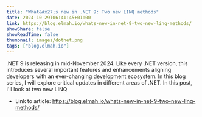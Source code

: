 ```yaml
---
title: "What&#x27;s new in .NET 9: Two new LINQ methods"
date: 2024-10-29T06:41:45+01:00
link: https://blog.elmah.io/whats-new-in-net-9-two-new-linq-methods/
showShare: false
showReadTime: false
thumbnail: images/dotnet.png
tags: ["blog.elmah.io"]
---
```

.NET 9 is releasing in mid-November 2024. Like every .NET version, this introduces several important features and enhancements aligning developers with an ever-changing development ecosystem. In this blog series, I will explore critical updates in different areas of .NET. In this post, I'll look at two new LINQ

- Link to article: https://blog.elmah.io/whats-new-in-net-9-two-new-linq-methods/